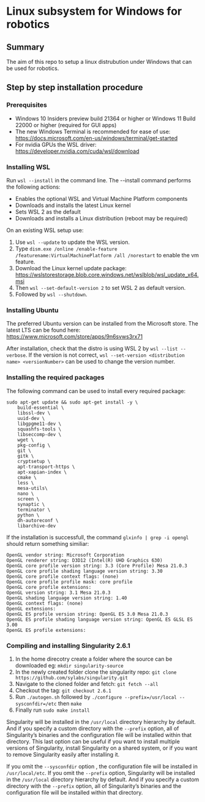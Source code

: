 # Linux subsystem for Windows for robotics
## Summary
The aim of this repo to setup a linux distrubution under Windows that can be used for robotics.

## Step by step installation procedure
### Prerequisites
* Windows 10 Insiders preview build 21364 or higher or Windows 11 Build 22000 or higher (required for GUI apps)
* The new Windows Terminal is recommended for ease of use: https://docs.microsoft.com/en-us/windows/terminal/get-started
* For nvidia GPUs the WSL driver: https://developer.nvidia.com/cuda/wsl/download

### Installing WSL
Run `wsl --install` in the command line. The --install command performs the following actions:
* Enables the optional WSL and Virtual Machine Platform components
* Downloads and installs the latest Linux kernel
* Sets WSL 2 as the default
* Downloads and installs a Linux distribution (reboot may be required)

On an existing WSL setup use: 
1. Use `wsl --update` to update the WSL version.
2. Type `dism.exe /online /enable-feature /featurename:VirtualMachinePlatform /all /norestart` to enable the vm feature.
3. Download the Linux kernel update package: https://wslstorestorage.blob.core.windows.net/wslblob/wsl_update_x64.msi
4. Then `wsl --set-default-version 2` to set WSL 2 as default version.
5. Followed by `wsl --shutdown`.

### Installing Ubuntu
The preferred Ubuntu version can be installed from the Microsoft store. The latest LTS can be found here: https://www.microsoft.com/store/apps/9n6svws3rx71

After installation, check that the distro is using WSL 2 by `wsl --list --verbose`. If the version is not correct, `wsl --set-version <distribution name> <versionNumber>` can be used to change the version number.

### Installing the required packages
The following command can be used to install every required package:
```
sudo apt-get update && sudo apt-get install -y \
    build-essential \
    libssl-dev \
    uuid-dev \
    libgpgme11-dev \
    squashfs-tools \
    libseccomp-dev \
    wget \
    pkg-config \
    git \
    gitk \
    cryptsetup \
    apt-transport-https \
    apt-xapian-index \
    cmake \
    less \
    mesa-utils\
    nano \
    screen \
    synaptic \
    terminator \
    python \
    dh-autoreconf \
    libarchive-dev
```

If the installation is successfull, the command `glxinfo | grep -i opengl` should return something similiar:
```
OpenGL vendor string: Microsoft Corporation
OpenGL renderer string: D3D12 (Intel(R) UHD Graphics 630)
OpenGL core profile version string: 3.3 (Core Profile) Mesa 21.0.3
OpenGL core profile shading language version string: 3.30
OpenGL core profile context flags: (none)
OpenGL core profile profile mask: core profile
OpenGL core profile extensions:
OpenGL version string: 3.1 Mesa 21.0.3
OpenGL shading language version string: 1.40
OpenGL context flags: (none)
OpenGL extensions:
OpenGL ES profile version string: OpenGL ES 3.0 Mesa 21.0.3
OpenGL ES profile shading language version string: OpenGL ES GLSL ES 3.00
OpenGL ES profile extensions:
```

### Compiling and installing Singularity 2.6.1
1. In the home direcotry create a folder where the source can be downloaded eg: `mkdir singularity-source`
2. In the newly created folder clone the singularity repo: `git clone https://github.com/sylabs/singularity.git`
3. Navigate to the cloned folder and fetch: `git fetch --all`
4. Checkout the tag: `git checkout 2.6.1`
5. Run `./autogen.sh` followed by `./configure --prefix=/usr/local --sysconfdir=/etc` then `make`
6. Finally run `sudo make install`

Singularity will be installed in the `/usr/local` directory hierarchy by default. And if you specify a custom directory with the `--prefix` option, all of Singularity’s binaries and the configuration file will be installed within that directory. This last option can be useful if you want to install multiple versions of Singularity, install Singularity on a shared system, or if you want to remove Singularity easily after installing it.

If you omit the `--sysconfdir` option , the configuration file will be installed in `/usr/local/etc`. If you omit the `--prefix` option, Singularity will be installed in the `/usr/local` directory hierarchy by default. And if you specify a custom directory with the `--prefix` option, all of Singularity’s binaries and the configuration file will be installed within that directory.
